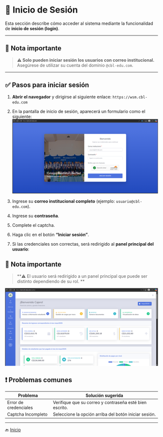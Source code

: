 # 🔐 Inicio de Sesión

Esta sección describe cómo acceder al sistema mediante la funcionalidad de **inicio de sesión (login)**.

---

## 📝 Nota importante

> **⚠️ Solo pueden iniciar sesión los usuarios con correo institucional.**  
> Asegúrese de utilizar su cuenta del dominio `@cbl-edu.com`.
>
---

## ✅ Pasos para iniciar sesión

1. **Abrir el navegador** y dirigirse al siguiente enlace: `https://wsm.cbl-edu.com`
2. En la pantalla de inicio de sesión, aparecerá un formulario como el siguiente:
   ![Login](../../assets/Login/Login1.png)

3. Ingrese su **correo institucional completo** (ejemplo: `usuario@cbl-edu.com`).
4. Ingrese su **contraseña**.
5. Complete el captcha.
6. Haga clic en el botón **“Iniciar sesión”**.
7. Si las credenciales son correctas, será redirigido al **panel principal del usuario**:

## 📝 Nota importante

> **⚠️ El usuario será redirigido a un panel principal que puede ser distinto dependiendo de su rol.  **

![Inicio del Cajero](../../assets/Login/Login2.png)

## ❗ Problemas comunes

| Problema              | Solución sugerida                                       |
|-----------------------|---------------------------------------------------------|
| Error de credenciales | Verifique que su correo y contraseña esté bien escrito. |
| Captcha Incompleto    | Seleccione la opción arriba del botón iniciar sesión.   |

---

🔙 [Inicio](../../Index.md)

